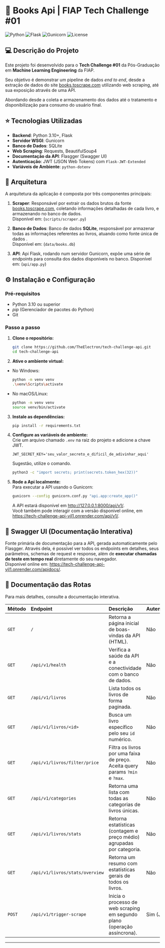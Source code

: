 # 📖  Books Api | FIAP Tech Challenge #01 

![Python](https://img.shields.io/badge/python-3.10+-blue.svg)
![Flask](https://img.shields.io/badge/flask-2.x-black.svg)
![Gunicorn](https://img.shields.io/badge/gunicorn-21.x-green.svg)
![License](https://img.shields.io/badge/license-MIT-lightgrey.svg)

## 💻 Descrição do Projeto

Este projeto foi desenvolvido para o **Tech Challenge #01** da Pós-Graduação em  **Machine Learning Engineering** da FIAP. 

Seu objetivo é demonstrar um pipeline de dados *end to end*, desde a extração de dados do site [books.toscrape.com](http://books.toscrape.com/) utilizando web scraping, até sua exposição através de uma API. 

Abordando desde a coleta e armazenamento dos dados até o tratamento e disponibilização para consumo do usuário final.

## ⭐ Tecnologias Utilizadas

* **Backend**: Python 3.10+, Flask
* **Servidor WSGI**: Gunicorn
* **Banco de Dados**: SQLite
* **Web Scraping**: Requests, BeautifulSoup4
* **Documentação da API**: Flasgger (Swagger UI)
* **Autenticação**: JWT (JSON Web Tokens) com `Flask-JWT-Extended`
* **Variáveis de Ambiente**: `python-dotenv`

## 🏢 Arquitetura

<!-- ![Diagrama de Arquitetura](tech_chalenge_arquitetura.png) -->

A arquitetura da aplicação é composta por três componentes principais:

1.  **Scraper**:  Responsável por extrair os dados brutos da fonte [books.toscrape.com](http://books.toscrape.com/), coletando informações detalhadas de cada livro, e armazenando no banco de dados. \
Disponível em: (`scripts/scraper.py`)

2.  **Banco de Dados**: Banco de dados **SQLite**, responsável por armazenar todas as informações referentes ao livros, atuando como fonte única de dados . \
Disponível em: (`data/books.db`)

3.  **API**: Api Flask, rodando num servidor Gunicorn, expõe uma série de endpoints para consulta dos dados disponíveis no banco.
Disponível em: (`api/app.py`)

## ⚙️ Instalação e Configuração

### Pré-requisitos
* Python 3.10 ou superior
* *pip* (Gerenciador de pacotes do Python)
* Git

### Passo a passo

1.  **Clone o repositório:**
    ```bash
    git clone https://github.com/TheElectron/tech-challenge-api.git
    cd tech-challenge-api
    ```

2.  **Ative o ambiente virtual:**  
* No Windows:  
    ```bash
    python -m venv venv
    .\venv\Scripts\activate
    ```

* No macOS/Linux:
    ```bash
    python -m venv venv
    source venv/bin/activate
    ``` 
    

3.  **Instale as dependências:**
    ```bash
    pip install -r requirements.txt
    ```

4.  **Configure as variáveis de ambiente:**  
    Crie um arquivo chamado `.env` na raiz do projeto e adicione a chave JWT.
    ```
    JWT_SECRET_KEY='seu_valor_secreto_e_dificil_de_adivinhar_aqui'
    ```
    Sugestão, utilize o comando.
    ```bash
    python3 -c "import secrets; print(secrets.token_hex(32))"
    ```

5. **Rode a Api localmente:**  
    Para executar a API usando o Gunicorn:
    ```bash
    gunicorn --config gunicorn.conf.py "api.app:create_app()"
    ```
    A API estará disponível em http://127.0.0.1:8000/api/v1/.  
    Você também pode interagir com a versão disponivel online,
    em https://tech-challenge-api-vjl1.onrender.com/api/v1/.


## 📗 Swagger UI (Documentação Interativa)

Fonte primária de documentação para a API, gerada automaticamente pelo Flasgger. Através dela, é possível ver todos os endpoints em detalhes, seus parâmetros, schemas de request e response, além de **executar chamadas de teste em tempo real** diretamente do seu navegador. \
Disponivel online em: https://tech-challenge-api-vjl1.onrender.com/apidocs/.

## 📖 Documentação das Rotas

Para mais detalhes, consulte a documentação interativa.

| Método | Endpoint | Descrição | Autenticação |
| :--- | :--- | :--- | :--- |
| `GET` | `/` | Retorna a página inicial de boas-vindas da API (HTML). | Não |
| `GET` | `/api/v1/health` | Verifica a saúde da API e a conectividade com o banco de dados. | Não |
| `GET` | `/api/v1/livros` | Lista todos os livros de forma paginada. | Não |
| `GET` | `/api/v1/livros/<id>` | Busca um livro específico pelo seu `id` numérico. | Não |
| `GET` | `/api/v1/livros/filter/price` | Filtra os livros por uma faixa de preço. Aceita query params `?min` e `?max`. | Não |
| `GET` | `/api/v1/categories` | Retorna uma lista com todas as categorias de livros únicas. | Não |
| `GET` | `/api/v1/livros/stats` | Retorna estatísticas (contagem e preço médio) agrupadas por categoria. | Não |
| `GET` | `/api/v1/livros/stats/overview` | Retorna um resumo com estatísticas gerais de todos os livros. | Não |
| `POST` | `/api/v1/trigger-scrape` | Inicia o processo de web scraping em segundo plano (operação assíncrona). | Sim (JWT) |
---
